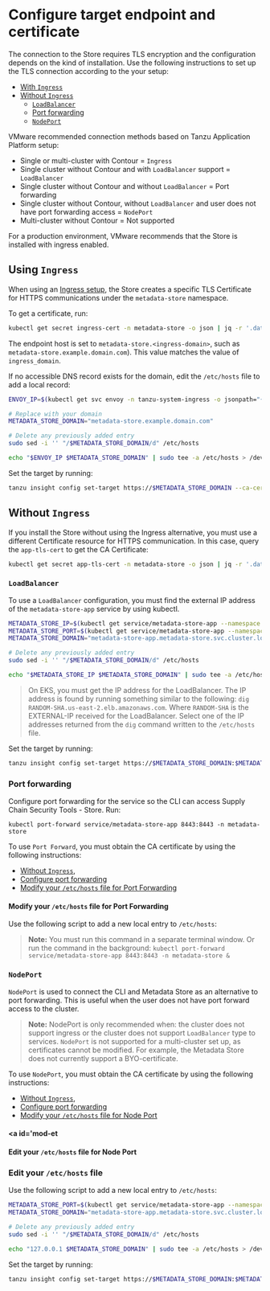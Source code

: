# Configure target endpoint and certificate

The connection to the Store requires TLS encryption and the configuration depends on the kind of installation. Use the following instructions to set up the TLS connection according to the your setup:

- [With `Ingress`](#ingress)
- [Without `Ingress`](#no-ingress)
    - [`LoadBalancer`](#use-lb)
    - [Port forwarding](#config-pf)
    - [`NodePort`](#use-np)
    
VMware recommended connection methods based on Tanzu Application Platform setup:

* Single or multi-cluster with Contour = `Ingress`
* Single cluster without Contour and with `LoadBalancer` support = `LoadBalancer`
* Single cluster without Contour and without `LoadBalancer` = Port forwarding
* Single cluster without Contour, without `LoadBalancer` and user does not have port forwarding access = `NodePort`
* Multi-cluster without Contour = Not supported

For a production environment, VMware recommends that the Store is installed with ingress enabled. 

## <a id="ingress"></a>Using `Ingress`

When using an [Ingress setup](ingress-multicluster.md), the Store creates a 
specific TLS Certificate for HTTPS communications under the `metadata-store` namespace.

To get a certificate, run:

```bash
kubectl get secret ingress-cert -n metadata-store -o json | jq -r '.data."ca.crt"' | base64 -d > insight-ca.crt
```

The endpoint host is set to `metadata-store.<ingress-domain>`, 
such as `metadata-store.example.domain.com`). 
This value matches the value of `ingress_domain`.

If no accessible DNS record exists for the domain, edit the `/etc/hosts` file to add a local record:

```bash
ENVOY_IP=$(kubectl get svc envoy -n tanzu-system-ingress -o jsonpath="{.status.loadBalancer.ingress[0].ip}")

# Replace with your domain
METADATA_STORE_DOMAIN="metadata-store.example.domain.com"

# Delete any previously added entry
sudo sed -i '' "/$METADATA_STORE_DOMAIN/d" /etc/hosts

echo "$ENVOY_IP $METADATA_STORE_DOMAIN" | sudo tee -a /etc/hosts > /dev/null
```

Set the target by running:

```bash
tanzu insight config set-target https://$METADATA_STORE_DOMAIN --ca-cert insight-ca.crt
```

## <a id="no-ingress"></a>Without `Ingress`

If you install the Store without using the Ingress alternative, 
you must use a different Certificate resource for HTTPS communication. 
In this case, query the `app-tls-cert` to get the CA Certificate:

```bash
kubectl get secret app-tls-cert -n metadata-store -o json | jq -r '.data."ca.crt"' | base64 -d > insight-ca.crt
```

### <a id='use-lb'></a>`LoadBalancer`

To use a `LoadBalancer` configuration, you must find the external IP address of the `metadata-store-app` service by using kubectl.

```bash
METADATA_STORE_IP=$(kubectl get service/metadata-store-app --namespace metadata-store -o jsonpath="{.status.loadBalancer.ingress[0].ip}")
METADATA_STORE_PORT=$(kubectl get service/metadata-store-app --namespace metadata-store -o jsonpath="{.spec.ports[0].port}")
METADATA_STORE_DOMAIN="metadata-store-app.metadata-store.svc.cluster.local"

# Delete any previously added entry
sudo sed -i '' "/$METADATA_STORE_DOMAIN/d" /etc/hosts

echo "$METADATA_STORE_IP $METADATA_STORE_DOMAIN" | sudo tee -a /etc/hosts > /dev/null
```

> On EKS, you must get the IP address for the LoadBalancer. The IP address is found by running something similar to the following: `dig RANDOM-SHA.us-east-2.elb.amazonaws.com`. Where `RANDOM-SHA` is the EXTERNAL-IP received for the LoadBalancer. Select one of the IP addresses returned from the `dig` command written to the `/etc/hosts` file.

Set the target by running:

```bash
tanzu insight config set-target https://$METADATA_STORE_DOMAIN:$METADATA_STORE_PORT --ca-cert insight-ca.crt
```

### <a id='config-pf'></a>Port forwarding

Configure port forwarding for the service so the CLI can access Supply Chain Security Tools - Store. Run:

```console
kubectl port-forward service/metadata-store-app 8443:8443 -n metadata-store
```
To use `Port Forward`, you must obtain the CA certificate by using the following instructions:
- [Without `Ingress`](#no-ingress),
- [Configure port forwarding](#config-pf)
- [Modify your `/etc/hosts` file for Port Forwarding](#mod-etchost-port-forward)

#### <a id='mod-etchost-port-forward'></a>Modify your `/etc/hosts` file for Port Forwarding

Use the following script to add a new local entry to `/etc/hosts`:

>**Note:** You must run this command in a separate terminal window. Or run the command in the background: `kubectl port-forward service/metadata-store-app 8443:8443 -n metadata-store &`

### <a id='use-np'></a>`NodePort`

`NodePort` is used to connect the CLI and Metadata Store as an alternative to port forwarding.  This is useful when the user does not have port forward access to the cluster.

>**Note:** NodePort is only recommended when: the cluster does not support ingress or the cluster does not support `LoadBalancer` type to services.  `NodePort` is not supported for a multi-cluster set up, as certificates cannot be modified. For example, the Metadata Store does not currently support a BYO-certificate.


To use `NodePort`, you must obtain the CA certificate by using the following instructions:
- [Without `Ingress`](#no-ingress),
- [Configure port forwarding](#config-pf)
- [Modify your `/etc/hosts` file for Node Port](#mod-etchost-node-port)

#### <a id='mod-et

#### <a id='mod-etchost-node-port'></a>Edit your `/etc/hosts` file for Node Port

### <a id='mod-etchost'></a>Edit your `/etc/hosts` file

Use the following script to add a new local entry to `/etc/hosts`:

```bash
METADATA_STORE_PORT=$(kubectl get service/metadata-store-app --namespace metadata-store -o jsonpath="{.spec.ports[0].port}")
METADATA_STORE_DOMAIN="metadata-store-app.metadata-store.svc.cluster.local"

# Delete any previously added entry
sudo sed -i '' "/$METADATA_STORE_DOMAIN/d" /etc/hosts

echo "127.0.0.1 $METADATA_STORE_DOMAIN" | sudo tee -a /etc/hosts > /dev/null
```

Set the target by running:

```bash
tanzu insight config set-target https://$METADATA_STORE_DOMAIN:$METADATA_STORE_PORT --ca-cert insight-ca.crt
```
